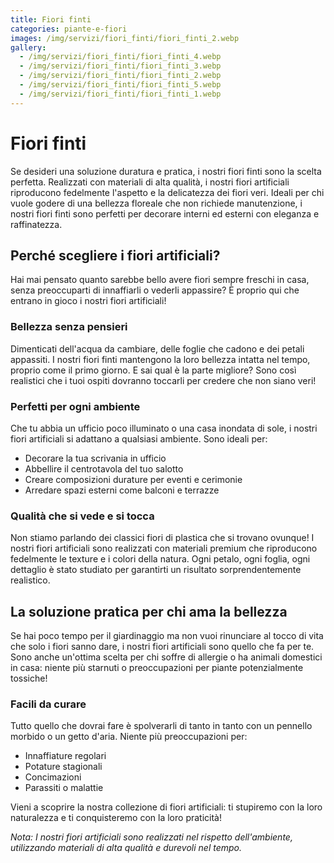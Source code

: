 ```yaml
---
title: Fiori finti
categories: piante-e-fiori
images: /img/servizi/fiori_finti/fiori_finti_2.webp
gallery:
  - /img/servizi/fiori_finti/fiori_finti_4.webp
  - /img/servizi/fiori_finti/fiori_finti_3.webp
  - /img/servizi/fiori_finti/fiori_finti_2.webp
  - /img/servizi/fiori_finti/fiori_finti_5.webp
  - /img/servizi/fiori_finti/fiori_finti_1.webp
---
```

# Fiori finti

Se desideri una soluzione duratura e pratica, i nostri fiori finti sono la scelta perfetta. Realizzati con materiali di alta qualità, i nostri fiori artificiali riproducono fedelmente l'aspetto e la delicatezza dei fiori veri. Ideali per chi vuole godere di una bellezza floreale che non richiede manutenzione, i nostri fiori finti sono perfetti per decorare interni ed esterni con eleganza e raffinatezza.

<!--more-->

## Perché scegliere i fiori artificiali?

Hai mai pensato quanto sarebbe bello avere fiori sempre freschi in casa, senza preoccuparti di innaffiarli o vederli appassire? È proprio qui che entrano in gioco i nostri fiori artificiali!

### Bellezza senza pensieri

Dimenticati dell'acqua da cambiare, delle foglie che cadono e dei petali appassiti. I nostri fiori finti mantengono la loro bellezza intatta nel tempo, proprio come il primo giorno. E sai qual è la parte migliore? Sono così realistici che i tuoi ospiti dovranno toccarli per credere che non siano veri!

### Perfetti per ogni ambiente

Che tu abbia un ufficio poco illuminato o una casa inondata di sole, i nostri fiori artificiali si adattano a qualsiasi ambiente. Sono ideali per:
- Decorare la tua scrivania in ufficio
- Abbellire il centrotavola del tuo salotto
- Creare composizioni durature per eventi e cerimonie
- Arredare spazi esterni come balconi e terrazze

### Qualità che si vede e si tocca

Non stiamo parlando dei classici fiori di plastica che si trovano ovunque! I nostri fiori artificiali sono realizzati con materiali premium che riproducono fedelmente le texture e i colori della natura. Ogni petalo, ogni foglia, ogni dettaglio è stato studiato per garantirti un risultato sorprendentemente realistico.

## La soluzione pratica per chi ama la bellezza

Se hai poco tempo per il giardinaggio ma non vuoi rinunciare al tocco di vita che solo i fiori sanno dare, i nostri fiori artificiali sono quello che fa per te. Sono anche un'ottima scelta per chi soffre di allergie o ha animali domestici in casa: niente più starnuti o preoccupazioni per piante potenzialmente tossiche!

### Facili da curare

Tutto quello che dovrai fare è spolverarli di tanto in tanto con un pennello morbido o un getto d'aria. Niente più preoccupazioni per:
- Innaffiature regolari
- Potature stagionali
- Concimazioni
- Parassiti o malattie

Vieni a scoprire la nostra collezione di fiori artificiali: ti stupiremo con la loro naturalezza e ti conquisteremo con la loro praticità!

*Nota: I nostri fiori artificiali sono realizzati nel rispetto dell'ambiente, utilizzando materiali di alta qualità e durevoli nel tempo.*
